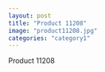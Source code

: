 ```yaml
---
layout: post
title: "Product 11208"
image: "product11208.jpg"
categories: "category1"
---
```

Product 11208
